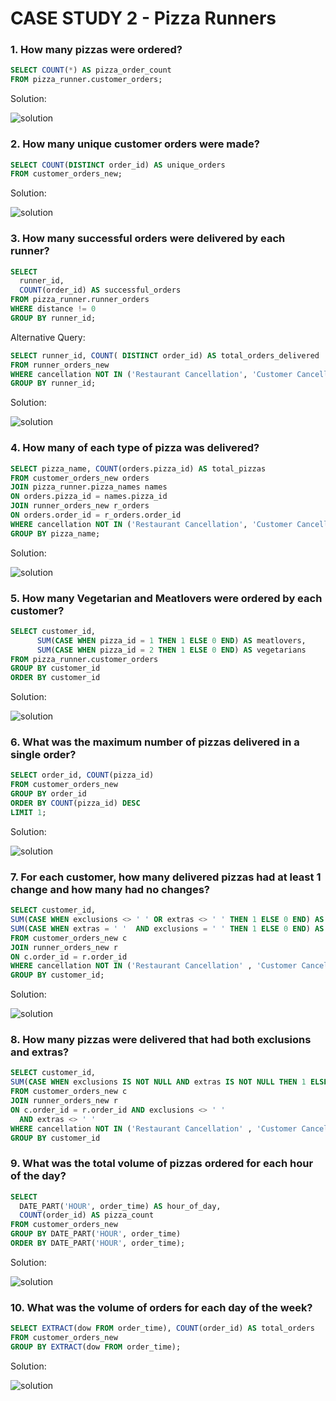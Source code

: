 # CASE STUDY 2 - Pizza Runners

### 1. How many pizzas were ordered? 

```sql
SELECT COUNT(*) AS pizza_order_count
FROM pizza_runner.customer_orders;
```

Solution:

![solution](https://picc.io/W-sX0lh.PNG)

### 2. How many unique customer orders were made?

```sql
SELECT COUNT(DISTINCT order_id) AS unique_orders
FROM customer_orders_new;
```

Solution:

![solution](https://picc.io/II2Lj_C.PNG)

### 3. How many successful orders were delivered by each runner?

```sql
SELECT 
  runner_id, 
  COUNT(order_id) AS successful_orders
FROM pizza_runner.runner_orders
WHERE distance != 0
GROUP BY runner_id;
```

Alternative Query:

```sql
SELECT runner_id, COUNT( DISTINCT order_id) AS total_orders_delivered
FROM runner_orders_new
WHERE cancellation NOT IN ('Restaurant Cancellation', 'Customer Cancellation') OR cancellation IS NULL
GROUP BY runner_id;
```

Solution:

![solution](https://picc.io/0sARETS.PNG)


### 4. How many of each type of pizza was delivered?

```sql
SELECT pizza_name, COUNT(orders.pizza_id) AS total_pizzas
FROM customer_orders_new orders 
JOIN pizza_runner.pizza_names names 
ON orders.pizza_id = names.pizza_id
JOIN runner_orders_new r_orders 
ON orders.order_id = r_orders.order_id
WHERE cancellation NOT IN ('Restaurant Cancellation', 'Customer Cancellation') OR cancellation IS NULL
GROUP BY pizza_name;
```

Solution:

![solution](https://picc.io/6nbFtKP.PNG)


### 5. How many Vegetarian and Meatlovers were ordered by each customer?

```sql
SELECT customer_id, 
      SUM(CASE WHEN pizza_id = 1 THEN 1 ELSE 0 END) AS meatlovers,
      SUM(CASE WHEN pizza_id = 2 THEN 1 ELSE 0 END) AS vegetarians
FROM pizza_runner.customer_orders 
GROUP BY customer_id
ORDER BY customer_id
```

Solution:

![solution](https://picc.io/9zxT9as.PNG)


### 6. What was the maximum number of pizzas delivered in a single order?

```sql
SELECT order_id, COUNT(pizza_id) 
FROM customer_orders_new
GROUP BY order_id
ORDER BY COUNT(pizza_id) DESC
LIMIT 1;
```

Solution:

![solution](https://picc.io/xqMSqwh.PNG)


### 7. For each customer, how many delivered pizzas had at least 1 change and how many had no changes?

```sql 
SELECT customer_id, 
SUM(CASE WHEN exclusions <> ' ' OR extras <> ' ' THEN 1 ELSE 0 END) AS at_least_one_change,
SUM(CASE WHEN extras = ' '  AND exclusions = ' ' THEN 1 ELSE 0 END) AS no_change
FROM customer_orders_new c
JOIN runner_orders_new r 
ON c.order_id = r.order_id
WHERE cancellation NOT IN ('Restaurant Cancellation' , 'Customer Cancellation')
GROUP BY customer_id;
```

Solution: 

![solution](https://picc.io/kAxKBkl.PNG)

### 8. How many pizzas were delivered that had both exclusions and extras?

```sql
SELECT customer_id,
SUM(CASE WHEN exclusions IS NOT NULL AND extras IS NOT NULL THEN 1 ELSE 0 END) AS pizza_with_both
FROM customer_orders_new c 
JOIN runner_orders_new r 
ON c.order_id = r.order_id AND exclusions <> ' ' 
  AND extras <> ' '
WHERE cancellation NOT IN ('Restaurant Cancellation' , 'Customer Cancellation') 
GROUP BY customer_id
```

### 9. What was the total volume of pizzas ordered for each hour of the day?

```sql
SELECT 
  DATE_PART('HOUR', order_time) AS hour_of_day, 
  COUNT(order_id) AS pizza_count
FROM customer_orders_new
GROUP BY DATE_PART('HOUR', order_time)
ORDER BY DATE_PART('HOUR', order_time);
```

Solution:

![solution](https://picc.io/n4Nfkyu.PNG)


### 10. What was the volume of orders for each day of the week?

```sql
SELECT EXTRACT(dow FROM order_time), COUNT(order_id) AS total_orders
FROM customer_orders_new
GROUP BY EXTRACT(dow FROM order_time);
```

Solution:

![solution](https://picc.io/S1M2S-J.PNG)
